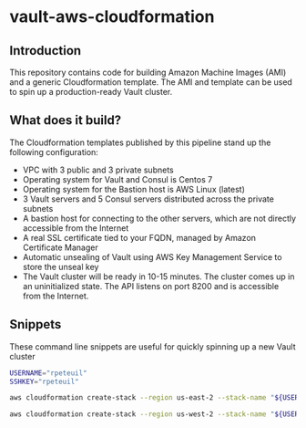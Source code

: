 # vault-aws-cloudformation

## Introduction

This repository contains code for building Amazon Machine Images (AMI) and a generic Cloudformation template. The AMI and template can be used to spin up a production-ready Vault cluster.

## What does it build?

The Cloudformation templates published by this pipeline stand up the following configuration:

- VPC with 3 public and 3 private subnets
- Operating system for Vault and Consul is Centos 7
- Operating system for the Bastion host is AWS Linux (latest)
- 3 Vault servers and 5 Consul servers distributed across the private subnets
- A bastion host for connecting to the other servers, which are not directly accessible from the Internet
- A real SSL certificate tied to your FQDN, managed by Amazon Certificate Manager
- Automatic unsealing of Vault using AWS Key Management Service to store the unseal key
- The Vault cluster will be ready in 10-15 minutes. The cluster comes up in an uninitialized state. The API listens on port 8200 and is accessible from the Internet.

## Snippets

These command line snippets are useful for quickly spinning up a new Vault cluster

``` bash
USERNAME="rpeteuil"
SSHKEY="rpeteuil"

aws cloudformation create-stack --region us-east-2 --stack-name "${USERNAME}-Vault-USE2" --capabilities CAPABILITY_IAM --template-url https://hc-cat-app.s3.amazonaws.com/aws_vault_cf.yml --tags Key=owner,Value="${USERNAME}@hashicorp.com" Key=TTL,Value=72 --parameters ParameterKey=FQDN,ParameterValue="${USERNAME}vaulteast.hashidemos.io" ParameterKey=Route53ZoneId,ParameterValue=Z2VGUC188F45PC ParameterKey=ClusterZones,ParameterValue=\"us-east-2a,us-east-2b,us-east-2c\" ParameterKey=SSHKeyName,ParameterValue="$SSHKEY"

aws cloudformation create-stack --region us-west-2 --stack-name "${USERNAME}-Vault-USW2" --capabilities CAPABILITY_IAM --template-url https://hc-cat-app.s3.amazonaws.com/aws_vault_cf.yml --tags Key=owner,Value="${USERNAME}@hashicorp.com" Key=TTL,Value=72 --parameters ParameterKey=FQDN,ParameterValue="${USERNAME}vaultwest.hashidemos.io" ParameterKey=Route53ZoneId,ParameterValue=Z2VGUC188F45PC ParameterKey=ClusterZones,ParameterValue=\"us-west-2a,us-west-2b,us-west-2c\" ParameterKey=SSHKeyName,ParameterValue="$SSHKEY"
```
